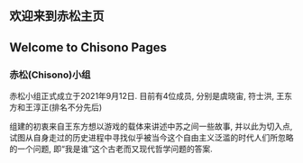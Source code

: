 ## 欢迎来到赤松主页
## Welcome to Chisono Pages

### 赤松(Chisono)小组
赤松小组正式成立于2021年9月12日.
目前有4位成员, 分别是虞晓宙, 符士洪, 王东方和王淳正(排名不分先后)

组建的初衷来自王东方想以游戏的载体来讲述中苏之间一些故事, 
并以此为切入点, 试图从自身走过的历史进程中寻找似乎被当今这个自由主义泛滥的时代人们所忽略的一个问题,
即“我是谁”这个古老而又现代哲学问题的答案.

